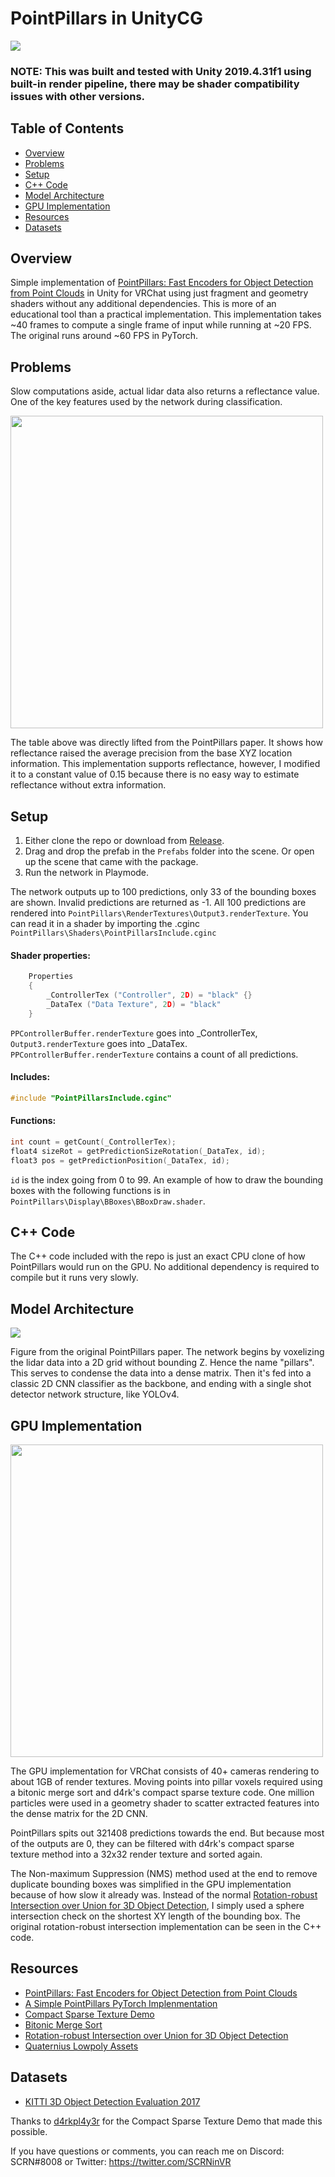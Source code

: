 # PointPillars in UnityCG

<img src="https://i.imgur.com/JG3ICV4.png" align="middle"/>

### NOTE: This was built and tested with Unity 2019.4.31f1 using built-in render pipeline, there may be shader compatibility issues with other versions.

## Table of Contents
- [Overview](#overview)
- [Problems](#problems)
- [Setup](#setup)
- [C++ Code](#c-code)
- [Model Architecture](#model-architecture)
- [GPU Implementation](#gpu-implementation)
- [Resources](#resources)
- [Datasets](#datasets)

## Overview

Simple implementation of [PointPillars: Fast Encoders for Object Detection from Point Clouds](https://arxiv.org/abs/1812.05784) in Unity for VRChat using just fragment and geometry shaders without any additional dependencies. This is more of an educational tool than a practical implementation. This implementation takes ~40 frames to compute a single frame of input while running at ~20 FPS. The original runs around ~60 FPS in PyTorch.

## Problems

Slow computations aside, actual lidar data also returns a reflectance value. One of the key features used by the network during classification.

<img src="https://i.imgur.com/7R79oj7.png" align="middle" width="500"/>

The table above was directly lifted from the PointPillars paper. It shows how reflectance raised the average precision from the base XYZ location information. This implementation supports reflectance, however, I modified it to a constant value of 0.15 because there is no easy way to estimate reflectance without extra information.

## Setup

1. Either clone the repo or download from [Release](https://github.com/SCRN-VRC/Point-Pillars-in-UnityCG/releases).
2. Drag and drop the prefab in the `Prefabs` folder into the scene. Or open up the scene that came with the package.
3. Run the network in Playmode.

The network outputs up to 100 predictions, only 33 of the bounding boxes are shown. Invalid predictions are returned as -1. All 100 predictions are rendered into `PointPillars\RenderTextures\Output3.renderTexture`. You can read it in a shader by importing the .cginc `PointPillars\Shaders\PointPillarsInclude.cginc`

#### Shader properties:
```C
    Properties
    {
        _ControllerTex ("Controller", 2D) = "black" {}
        _DataTex ("Data Texture", 2D) = "black"
    }
```
`PPControllerBuffer.renderTexture` goes into _ControllerTex, `Output3.renderTexture` goes into _DataTex. `PPControllerBuffer.renderTexture` contains a count of all predictions.

#### Includes:
```C
#include "PointPillarsInclude.cginc"
```

#### Functions:
```C
int count = getCount(_ControllerTex);
float4 sizeRot = getPredictionSizeRotation(_DataTex, id);
float3 pos = getPredictionPosition(_DataTex, id);
```
`id` is the index going from 0 to 99. An example of how to draw the bounding boxes with the following functions is in `PointPillars\Display\BBoxes\BBoxDraw.shader`.


## C++ Code
The C++ code included with the repo is just an exact CPU clone of how PointPillars would run on the GPU. No additional dependency is required to compile but it runs very slowly.

## Model Architecture
<img src="https://i.imgur.com/zSKsDQI.png" align="middle"/>

Figure from the original PointPillars paper. The network begins by voxelizing the lidar data into a 2D grid without bounding Z. Hence the name "pillars". This serves to condense the data into a dense matrix. Then it's fed into a classic 2D CNN classifier as the backbone, and ending with a single shot detector network structure, like YOLOv4.

## GPU Implementation
<img src="https://i.imgur.com/mnNYfS8.png" align="middle" width="500"/>

The GPU implementation for VRChat consists of 40+ cameras rendering to about 1GB of render textures. Moving points into pillar voxels required using a bitonic merge sort and d4rk's compact sparse texture code. One million particles were used in a geometry shader to scatter extracted features into the dense matrix for the 2D CNN.

PointPillars spits out 321408 predictions towards the end. But because most of the outputs are 0, they can be filtered with d4rk's compact sparse texture method into a 32x32 render texture and sorted again.

The Non-maximum Suppression (NMS) method used at the end to remove duplicate bounding boxes was simplified in the GPU implementation because of how slow it already was. Instead of the normal [Rotation-robust Intersection over Union for 3D Object Detection](https://paperswithcode.com/paper/rotation-robust-intersection-over-union-for), I simply used a sphere intersection check on the shortest XY length of the bounding box. The original rotation-robust intersection implementation can be seen in the C++ code.

## Resources
- [PointPillars: Fast Encoders for Object Detection from Point Clouds](https://arxiv.org/abs/1812.05784)
- [A Simple PointPillars PyTorch Implenmentation](https://github.com/zhulf0804/PointPillars)
- [Compact Sparse Texture Demo](https://github.com/d4rkc0d3r/CompactSparseTextureDemo)
- [Bitonic Merge Sort](https://en.wikipedia.org/wiki/Bitonic_sorter)
- [Rotation-robust Intersection over Union for 3D Object Detection](https://paperswithcode.com/paper/rotation-robust-intersection-over-union-for)
- [Quaternius Lowpoly Assets](https://www.patreon.com/posts/tutorials-on-all-61128248)

## Datasets
- [KITTI 3D Object Detection Evaluation 2017](https://www.cvlibs.net/datasets/kitti/eval_object.php?obj_benchmark=3d)

Thanks to [d4rkpl4y3r](https://github.com/d4rkc0d3r/) for the Compact Sparse Texture Demo that made this possible.

If you have questions or comments, you can reach me on Discord: SCRN#8008 or Twitter: https://twitter.com/SCRNinVR